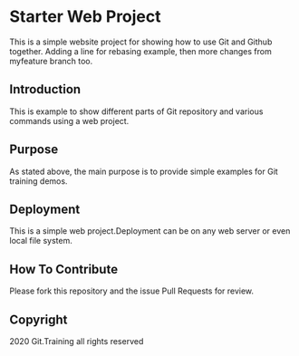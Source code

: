 # Starter Web Project

This is a simple website project for 
showing how to use Git and Github together. Adding a line for rebasing example, then more changes from myfeature branch too.

## Introduction

This is example to show different parts of Git 
repository and various commands using a web project.

## Purpose

As stated above, the main purpose is to provide 
simple examples for Git training demos.

## Deployment

This is a simple web project.Deployment can be on 
any web server or even local file system.  

## How To Contribute

Please fork this repository and the issue Pull Requests for review.

## Copyright

2020 Git.Training all rights reserved
